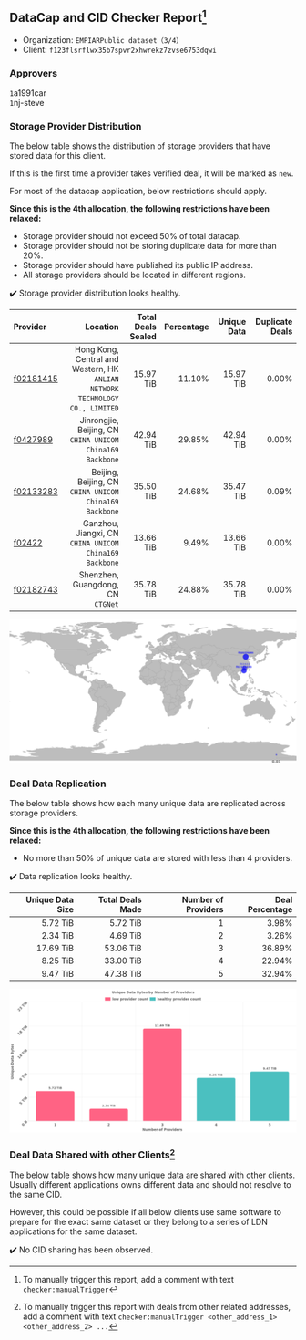 ## DataCap and CID Checker Report[^1]
 - Organization: `EMPIARPublic dataset（3/4）`
 - Client: `f123flsrflwx35b7spvr2xhwrekz7zvse6753dqwi`
### Approvers
`1`a1991car<br/>`1`nj-steve

### Storage Provider Distribution
The below table shows the distribution of storage providers that have stored data for this client.

If this is the first time a provider takes verified deal, it will be marked as `new`.

For most of the datacap application, below restrictions should apply.

**Since this is the 4th allocation, the following restrictions have been relaxed:**
 - Storage provider should not exceed 50% of total datacap.
 - Storage provider should not be storing duplicate data for more than 20%.
 - Storage provider should have published its public IP address.
 - All storage providers should be located in different regions.

✔️ Storage provider distribution looks healthy.

| Provider                                              |                                                                        Location | Total Deals Sealed | Percentage | Unique Data | Duplicate Deals |
| :---------------------------------------------------- | ------------------------------------------------------------------------------: | -----------------: | ---------: | ----------: | --------------: |
| [f02181415](https://filfox.info/en/address/f02181415) | Hong Kong, Central and Western, HK<br/>`ANLIAN NETWORK TECHNOLOGY CO., LIMITED` |          15.97 TiB |     11.10% |   15.97 TiB |           0.00% |
| [f0427989](https://filfox.info/en/address/f0427989)   |                    Jinrongjie, Beijing, CN<br/>`CHINA UNICOM China169 Backbone` |          42.94 TiB |     29.85% |   42.94 TiB |           0.00% |
| [f02133283](https://filfox.info/en/address/f02133283) |                       Beijing, Beijing, CN<br/>`CHINA UNICOM China169 Backbone` |          35.50 TiB |     24.68% |   35.47 TiB |           0.09% |
| [f02422](https://filfox.info/en/address/f02422)       |                       Ganzhou, Jiangxi, CN<br/>`CHINA UNICOM China169 Backbone` |          13.66 TiB |      9.49% |   13.66 TiB |           0.00% |
| [f02182743](https://filfox.info/en/address/f02182743) |                                            Shenzhen, Guangdong, CN<br/>`CTGNet` |          35.78 TiB |     24.88% |   35.78 TiB |           0.00% |

<img src="https://raw.githubusercontent.com/data-preservation-programs/filplus-checker-assets/main/filecoin-project/filecoin-plus-large-datasets/issues/1848/1684225479871.png"/>

### Deal Data Replication
The below table shows how each many unique data are replicated across storage providers.


**Since this is the 4th allocation, the following restrictions have been relaxed:**
- No more than 50% of unique data are stored with less than 4 providers.

✔️ Data replication looks healthy.

| Unique Data Size | Total Deals Made | Number of Providers | Deal Percentage |
| ---------------: | ---------------: | ------------------: | --------------: |
|         5.72 TiB |         5.72 TiB |                   1 |           3.98% |
|         2.34 TiB |         4.69 TiB |                   2 |           3.26% |
|        17.69 TiB |        53.06 TiB |                   3 |          36.89% |
|         8.25 TiB |        33.00 TiB |                   4 |          22.94% |
|         9.47 TiB |        47.38 TiB |                   5 |          32.94% |

<img src="https://raw.githubusercontent.com/data-preservation-programs/filplus-checker-assets/main/filecoin-project/filecoin-plus-large-datasets/issues/1848/1684225480560.png"/>

### Deal Data Shared with other Clients[^3]
The below table shows how many unique data are shared with other clients.
Usually different applications owns different data and should not resolve to the same CID.

However, this could be possible if all below clients use same software to prepare for the exact same dataset or they belong to a series of LDN applications for the same dataset.

✔️ No CID sharing has been observed.

[^1]: To manually trigger this report, add a comment with text `checker:manualTrigger`

[^2]: Deals from those addresses are combined into this report as they are specified with `checker:manualTrigger`

[^3]: To manually trigger this report with deals from other related addresses, add a comment with text `checker:manualTrigger <other_address_1> <other_address_2> ...`

